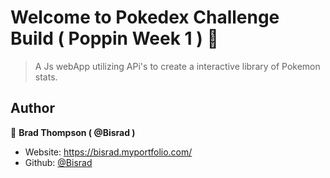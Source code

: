 <h1 align="left">Welcome to Pokedex Challenge Build ( Poppin Week 1 ) 👋</h1>
<p>
</p>

> A Js webApp utilizing APi's to create a interactive library of Pokemon stats.

## Author

👤 **Brad Thompson ( @Bisrad )**

- Website: https://bisrad.myportfolio.com/
- Github: [@Bisrad](https://github.com/Bisrad)
